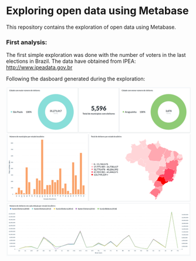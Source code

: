 # Exploring open data using Metabase

This repository contains the exploration of open data using Metabase.

### First analysis:
The first simple exploration was done with the number of voters in the last elections in Brazil.
The data have obtained from IPEA: http://www.ipeadata.gov.br

Following the dasboard generated during the exploration:

![](img/dashboard_eleicoes_part1.png)
![](img/dashboard_eleicoes_part2.png)
![](img/dashboard_eleicoes_part3.png)